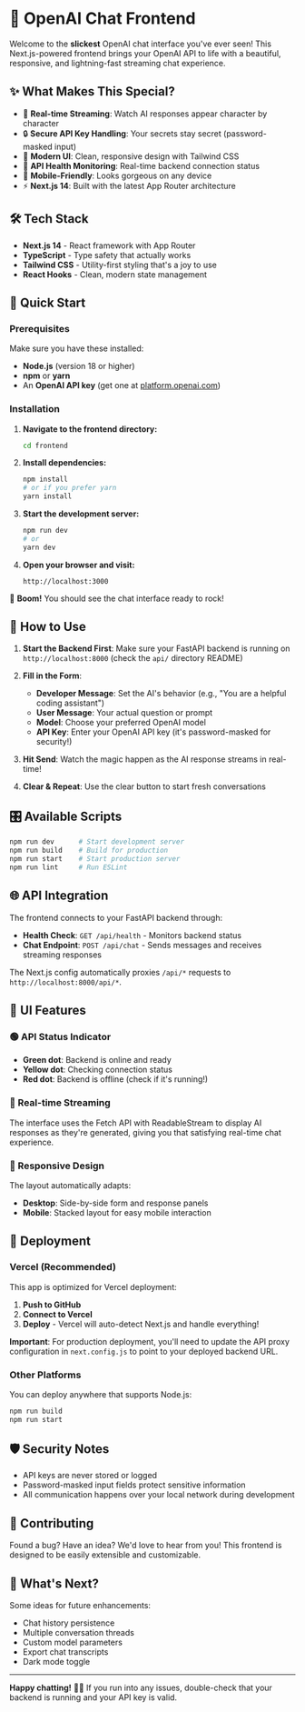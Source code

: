 # 🚀 OpenAI Chat Frontend

Welcome to the **slickest** OpenAI chat interface you've ever seen! This Next.js-powered frontend brings your OpenAI API to life with a beautiful, responsive, and lightning-fast streaming chat experience. 

## ✨ What Makes This Special?

- 🎯 **Real-time Streaming**: Watch AI responses appear character by character
- 🔒 **Secure API Key Handling**: Your secrets stay secret (password-masked input)
- 🎨 **Modern UI**: Clean, responsive design with Tailwind CSS
- 🚦 **API Health Monitoring**: Real-time backend connection status
- 📱 **Mobile-Friendly**: Looks gorgeous on any device
- ⚡ **Next.js 14**: Built with the latest App Router architecture

## 🛠️ Tech Stack

- **Next.js 14** - React framework with App Router
- **TypeScript** - Type safety that actually works
- **Tailwind CSS** - Utility-first styling that's a joy to use
- **React Hooks** - Clean, modern state management

## 🚀 Quick Start

### Prerequisites

Make sure you have these installed:
- **Node.js** (version 18 or higher)
- **npm** or **yarn** 
- An **OpenAI API key** (get one at [platform.openai.com](https://platform.openai.com))

### Installation

1. **Navigate to the frontend directory:**
   ```bash
   cd frontend
   ```

2. **Install dependencies:**
   ```bash
   npm install
   # or if you prefer yarn
   yarn install
   ```

3. **Start the development server:**
   ```bash
   npm run dev
   # or
   yarn dev
   ```

4. **Open your browser and visit:**
   ```
   http://localhost:3000
   ```

🎉 **Boom!** You should see the chat interface ready to rock!

## 🔧 How to Use

1. **Start the Backend First**: Make sure your FastAPI backend is running on `http://localhost:8000` (check the `api/` directory README)

2. **Fill in the Form**:
   - **Developer Message**: Set the AI's behavior (e.g., "You are a helpful coding assistant")
   - **User Message**: Your actual question or prompt
   - **Model**: Choose your preferred OpenAI model
   - **API Key**: Enter your OpenAI API key (it's password-masked for security!)

3. **Hit Send**: Watch the magic happen as the AI response streams in real-time!

4. **Clear & Repeat**: Use the clear button to start fresh conversations

## 🎛️ Available Scripts

```bash
npm run dev      # Start development server
npm run build    # Build for production
npm run start    # Start production server
npm run lint     # Run ESLint
```

## 🌐 API Integration

The frontend connects to your FastAPI backend through:
- **Health Check**: `GET /api/health` - Monitors backend status
- **Chat Endpoint**: `POST /api/chat` - Sends messages and receives streaming responses

The Next.js config automatically proxies `/api/*` requests to `http://localhost:8000/api/*`.

## 🎨 UI Features

### 🟢 API Status Indicator
- **Green dot**: Backend is online and ready
- **Yellow dot**: Checking connection status
- **Red dot**: Backend is offline (check if it's running!)

### 🔄 Real-time Streaming
The interface uses the Fetch API with ReadableStream to display AI responses as they're generated, giving you that satisfying real-time chat experience.

### 📱 Responsive Design
The layout automatically adapts:
- **Desktop**: Side-by-side form and response panels
- **Mobile**: Stacked layout for easy mobile interaction

## 🚢 Deployment

### Vercel (Recommended)
This app is optimized for Vercel deployment:

1. **Push to GitHub**
2. **Connect to Vercel**
3. **Deploy** - Vercel will auto-detect Next.js and handle everything!

**Important**: For production deployment, you'll need to update the API proxy configuration in `next.config.js` to point to your deployed backend URL.

### Other Platforms
You can deploy anywhere that supports Node.js:
```bash
npm run build
npm run start
```

## 🛡️ Security Notes

- API keys are never stored or logged
- Password-masked input fields protect sensitive information
- All communication happens over your local network during development

## 🤝 Contributing

Found a bug? Have an idea? We'd love to hear from you! This frontend is designed to be easily extensible and customizable.

## 🎯 What's Next?

Some ideas for future enhancements:
- Chat history persistence
- Multiple conversation threads
- Custom model parameters
- Export chat transcripts
- Dark mode toggle

---

**Happy chatting!** 🤖💬 If you run into any issues, double-check that your backend is running and your API key is valid.